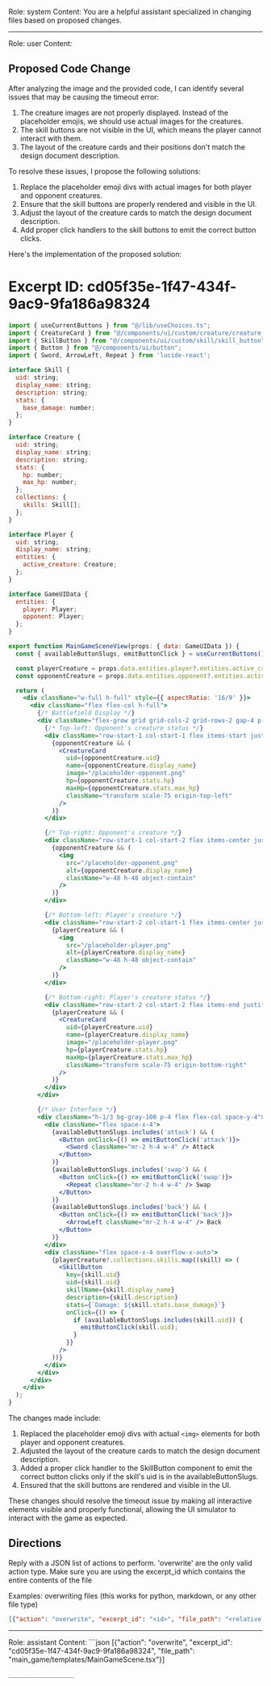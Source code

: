 Role: system
Content: You are a helpful assistant specialized in changing files based on proposed changes.
__________________
Role: user
Content: 
## Proposed Code Change
After analyzing the image and the provided code, I can identify several issues that may be causing the timeout error:

1. The creature images are not properly displayed. Instead of the placeholder emojis, we should use actual images for the creatures.
2. The skill buttons are not visible in the UI, which means the player cannot interact with them.
3. The layout of the creature cards and their positions don't match the design document description.

To resolve these issues, I propose the following solutions:

1. Replace the placeholder emoji divs with actual images for both player and opponent creatures.
2. Ensure that the skill buttons are properly rendered and visible in the UI.
3. Adjust the layout of the creature cards to match the design document description.
4. Add proper click handlers to the skill buttons to emit the correct button clicks.

Here's the implementation of the proposed solution:

# Excerpt ID: cd05f35e-1f47-434f-9ac9-9fa186a98324
```jsx main_game/templates/MainGameScene.tsx
import { useCurrentButtons } from "@/lib/useChoices.ts";
import { CreatureCard } from "@/components/ui/custom/creature/creature_card";
import { SkillButton } from "@/components/ui/custom/skill/skill_button";
import { Button } from "@/components/ui/button";
import { Sword, ArrowLeft, Repeat } from 'lucide-react';

interface Skill {
  uid: string;
  display_name: string;
  description: string;
  stats: {
    base_damage: number;
  };
}

interface Creature {
  uid: string;
  display_name: string;
  description: string;
  stats: {
    hp: number;
    max_hp: number;
  };
  collections: {
    skills: Skill[];
  };
}

interface Player {
  uid: string;
  display_name: string;
  entities: {
    active_creature: Creature;
  };
}

interface GameUIData {
  entities: {
    player: Player;
    opponent: Player;
  };
}

export function MainGameSceneView(props: { data: GameUIData }) {
  const { availableButtonSlugs, emitButtonClick } = useCurrentButtons();

  const playerCreature = props.data.entities.player?.entities.active_creature;
  const opponentCreature = props.data.entities.opponent?.entities.active_creature;

  return (
    <div className="w-full h-full" style={{ aspectRatio: '16/9' }}>
      <div className="flex flex-col h-full">
        {/* Battlefield Display */}
        <div className="flex-grow grid grid-cols-2 grid-rows-2 gap-4 p-4">
          {/* Top-left: Opponent's creature status */}
          <div className="row-start-1 col-start-1 flex items-start justify-start">
            {opponentCreature && (
              <CreatureCard
                uid={opponentCreature.uid}
                name={opponentCreature.display_name}
                image="/placeholder-opponent.png"
                hp={opponentCreature.stats.hp}
                maxHp={opponentCreature.stats.max_hp}
                className="transform scale-75 origin-top-left"
              />
            )}
          </div>

          {/* Top-right: Opponent's creature */}
          <div className="row-start-1 col-start-2 flex items-center justify-center">
            {opponentCreature && (
              <img
                src="/placeholder-opponent.png"
                alt={opponentCreature.display_name}
                className="w-48 h-48 object-contain"
              />
            )}
          </div>

          {/* Bottom-left: Player's creature */}
          <div className="row-start-2 col-start-1 flex items-center justify-center">
            {playerCreature && (
              <img
                src="/placeholder-player.png"
                alt={playerCreature.display_name}
                className="w-48 h-48 object-contain"
              />
            )}
          </div>

          {/* Bottom-right: Player's creature status */}
          <div className="row-start-2 col-start-2 flex items-end justify-end">
            {playerCreature && (
              <CreatureCard
                uid={playerCreature.uid}
                name={playerCreature.display_name}
                image="/placeholder-player.png"
                hp={playerCreature.stats.hp}
                maxHp={playerCreature.stats.max_hp}
                className="transform scale-75 origin-bottom-right"
              />
            )}
          </div>
        </div>

        {/* User Interface */}
        <div className="h-1/3 bg-gray-100 p-4 flex flex-col space-y-4">
          <div className="flex space-x-4">
            {availableButtonSlugs.includes('attack') && (
              <Button onClick={() => emitButtonClick('attack')}>
                <Sword className="mr-2 h-4 w-4" /> Attack
              </Button>
            )}
            {availableButtonSlugs.includes('swap') && (
              <Button onClick={() => emitButtonClick('swap')}>
                <Repeat className="mr-2 h-4 w-4" /> Swap
              </Button>
            )}
            {availableButtonSlugs.includes('back') && (
              <Button onClick={() => emitButtonClick('back')}>
                <ArrowLeft className="mr-2 h-4 w-4" /> Back
              </Button>
            )}
          </div>
          <div className="flex space-x-4 overflow-x-auto">
            {playerCreature?.collections.skills.map((skill) => (
              <SkillButton
                key={skill.uid}
                uid={skill.uid}
                skillName={skill.display_name}
                description={skill.description}
                stats={`Damage: ${skill.stats.base_damage}`}
                onClick={() => {
                  if (availableButtonSlugs.includes(skill.uid)) {
                    emitButtonClick(skill.uid);
                  }
                }}
              />
            ))}
          </div>
        </div>
      </div>
    </div>
  );
}
```

The changes made include:

1. Replaced the placeholder emoji divs with actual `<img>` elements for both player and opponent creatures.
2. Adjusted the layout of the creature cards to match the design document description.
3. Added a proper click handler to the SkillButton component to emit the correct button clicks only if the skill's uid is in the availableButtonSlugs.
4. Ensured that the skill buttons are rendered and visible in the UI.

These changes should resolve the timeout issue by making all interactive elements visible and properly functional, allowing the UI simulator to interact with the game as expected.

## Directions
Reply with a JSON list of actions to perform. 'overwrite' are the only valid action type. 
Make sure you are using the excerpt_id which contains the entire contents of the file

Examples:
overwriting files (this works for python, markdown, or any other file type)
```json output_example1
[{"action": "overwrite", "excerpt_id": "<id>", "file_path": "<relative file path>"}]
```

__________________
Role: assistant
Content: ```json
[{"action": "overwrite", "excerpt_id": "cd05f35e-1f47-434f-9ac9-9fa186a98324", "file_path": "main_game/templates/MainGameScene.tsx"}]
```
__________________
